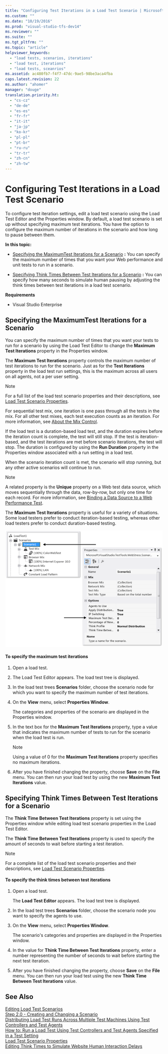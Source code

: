 ```yaml
---
title: "Configuring Test Iterations in a Load Test Scenario | Microsoft Docs"
ms.custom: ""
ms.date: "10/19/2016"
ms.prod: "visual-studio-tfs-dev14"
ms.reviewer: ""
ms.suite: ""
ms.tgt_pltfrm: ""
ms.topic: "article"
helpviewer_keywords: 
  - "load tests, scenarios, iterations"
  - "load test, iterations"
  - "load tests, sceanrios"
ms.assetid: ac480fb7-f4f7-47dc-9ae5-98be3aca4fba
caps.latest.revision: 22
ms.author: "ahomer"
manager: "douge"
translation.priority.ht: 
  - "cs-cz"
  - "de-de"
  - "es-es"
  - "fr-fr"
  - "it-it"
  - "ja-jp"
  - "ko-kr"
  - "pl-pl"
  - "pt-br"
  - "ru-ru"
  - "tr-tr"
  - "zh-cn"
  - "zh-tw"
---
```

# Configuring Test Iterations in a Load Test Scenario
To configure test iteration settings, edit a load test scenario using the Load Test Editor and the Properties window. By default, a load test scenario is set up without specifying maximum test iterations. You have the option to configure the maximum number of iterations in the scenario and how long to pause between them.  
  
 **In this topic:**  
  
-   [Specifying the MaximumTest Iterations for a Scenario](../test/configuring-test-iterations-in-a-load-test-scenario.md#ConfiguringTestIterationsHowToMaxIterationSetting) **:** You can specify the maximum number of times that you want your Web performance and unit tests to run in a scenario.  
  
-   [Specifying Think Times Between Test Iterations for a Scenario](../test/configuring-test-iterations-in-a-load-test-scenario.md#ConfiguringTestIterationsHowToMaxIterationThinkTime) **:** You can specify how many seconds to simulate human pausing by adjusting the think times between test iterations in a load test scenario.  
  
 **Requirements**  
  
-   Visual Studio Enterprise  
  
##  <a name="ConfiguringTestIterationsHowToMaxIterationSetting"></a> Specifying the MaximumTest Iterations for a Scenario  
 You can specify the maximum number of times that you want your tests to run for a scenario by using the Load Test Editor to change the **Maximum Test Iterations** property in the Properties window.  
  
 The **Maximum Test Iterations** property controls the maximum number of test iterations to run for the scenario. Just as for the **Test Iterations** property in the load test run settings, this is the maximum across all users on all agents, not a per user setting.  
  
> [!NOTE]
>  For a full list of the load test scenario properties and their descriptions, see [Load Test Scenario Properties](../test/load-test-scenario-properties.md).  
  
 For sequential test mix, one iteration is one pass through all the tests in the mix. For all other test mixes, each test execution counts as an iteration. For more information, see [About the Mix Control](../test/303e1d70-5d98-424a-b51e-e0898e16d3f8.md#EditingTestMixAboutMixControl).  
  
 If the load test is a duration-based load test, and the duration expires before the iteration count is complete, the test will still stop. If the test is iteration-based, and the test iterations are met before scenario iterations, the test will stop. The duration is configured by using the **Run Duration** property in the Properties window associated with a run setting in a load test.  
  
 When the scenario iteration count is met, the scenario will stop running, but any other active scenarios will continue to run.  
  
> [!NOTE]
>  A related property is the **Unique** property on a Web test data source, which moves sequentially through the data, row-by-row, but only one time for each record. For more information, see [Binding a Data Source to a Web Performance Test](../test_notintoc/binding-a-data-source-to-a-web-performance-test.md).  
  
 The **Maximum Test Iterations** property is useful for a variety of situations. Some load testers prefer to conduct iteration-based testing, whereas other load testers prefer to conduct duration-based testing.  
  
 ![Specifying test iterations in a scenario](../test/media/loadtest_prop.png "LoadTest_Prop")  
  
#### To specify the maximum test iterations  
  
1.  Open a load test.  
  
2.  The Load Test Editor appears. The load test tree is displayed.  
  
3.  In the load test trees **Scenarios** folder, choose the scenario node for which you want to specify the maximum number of test iterations.  
  
4.  On the **View** menu, select **Properties Window**.  
  
     The categories and properties of the scenario are displayed in the Properties window.  
  
5.  In the text box for the **Maximum Test Iterations** property, type a value that indicates the maximum number of tests to run for the scenario when the load test is run.  
  
    > [!NOTE]
    >  Using a value of 0 for the **Maximum Test Iterations** property specifies no maximum iterations.  
  
6.  After you have finished changing the property, choose **Save** on the **File** menu. You can then run your load test by using the new **Maximum Test Iterations** value.  
  
##  <a name="ConfiguringTestIterationsHowToMaxIterationThinkTime"></a> Specifying Think Times Between Test Iterations for a Scenario  
 The **Think Time Between Test Iterations** property is set using the Properties window while editing load test scenario properties in the Load Test Editor.  
  
 The **Think Time Between Test Iterations** property is used to specify the amount of seconds to wait before starting a test iteration.  
  
> [!NOTE]
>  For a complete list of the load test scenario properties and their descriptions, see [Load Test Scenario Properties](../test/load-test-scenario-properties.md).  
  
#### To specify the think times between test iterations  
  
1.  Open a load test.  
  
     The **Load Test Editor** appears. The load test tree is displayed.  
  
2.  In the load test trees **Scenarios** folder, choose the scenario node you want to specify the agents to use.  
  
3.  On the **View** menu, select **Properties Window**.  
  
     The scenario's categories and properties are displayed in the Properties window.  
  
4.  In the value for **Think Time Between Test Iterations** property, enter a number representing the number of seconds to wait before starting the next test iteration.  
  
5.  After you have finished changing the property, choose **Save** on the **File** menu. You can then run your load test using the new **Think Time Between Test Iterations** value.  
  
## See Also  
 [Editing Load Test Scenarios](../test/editing-load-test-scenarios-using-the-load-test-editor.md)   
 [Step 2.0 - Creating and Changing a Scenario](../test_notintoc/creating-load-tests.md#CreatingLoadTestsUsingWizardStep2)   
 [Distributing Load Test Runs Across Multiple Test Machines Using Test Controllers and Test Agents](../test/6e67a587-8aad-48cc-a8c0-6d4b399f3731.md)   
 [How to: Run a Load Test Using Test Controllers and Test Agents Specified in a Test Setting](../test_notintoc/e08eb231-55b7-4d9c-9be5-4fe1051a12b7.md)   
 [Load Test Scenario Properties](../test/load-test-scenario-properties.md)   
 [Editing Think Times to Simulate Website Human Interaction Delays](../test/8e03bee5-ab7b-4b40-9497-9dbe91ccb90e.md)